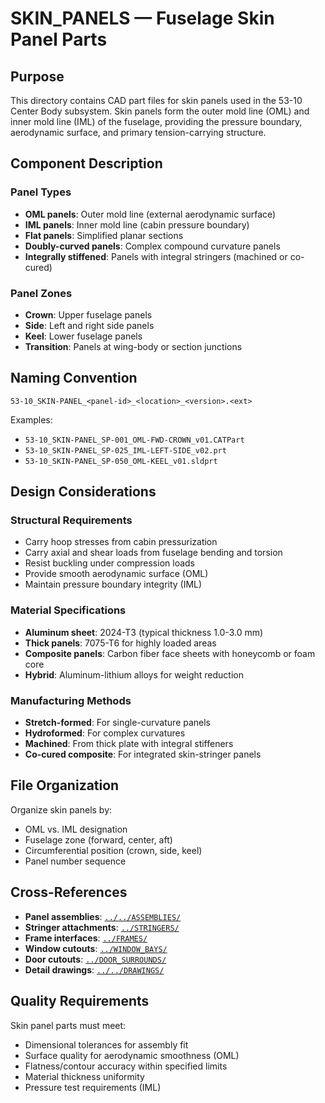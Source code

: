 # SKIN_PANELS — Fuselage Skin Panel Parts

## Purpose

This directory contains CAD part files for skin panels used in the 53-10 Center Body subsystem. Skin panels form the outer mold line (OML) and inner mold line (IML) of the fuselage, providing the pressure boundary, aerodynamic surface, and primary tension-carrying structure.

## Component Description

### Panel Types
- **OML panels**: Outer mold line (external aerodynamic surface)
- **IML panels**: Inner mold line (cabin pressure boundary)
- **Flat panels**: Simplified planar sections
- **Doubly-curved panels**: Complex compound curvature panels
- **Integrally stiffened**: Panels with integral stringers (machined or co-cured)

### Panel Zones
- **Crown**: Upper fuselage panels
- **Side**: Left and right side panels
- **Keel**: Lower fuselage panels
- **Transition**: Panels at wing-body or section junctions

## Naming Convention

```
53-10_SKIN-PANEL_<panel-id>_<location>_<version>.<ext>
```

Examples:
- `53-10_SKIN-PANEL_SP-001_OML-FWD-CROWN_v01.CATPart`
- `53-10_SKIN-PANEL_SP-025_IML-LEFT-SIDE_v02.prt`
- `53-10_SKIN-PANEL_SP-050_OML-KEEL_v01.sldprt`

## Design Considerations

### Structural Requirements
- Carry hoop stresses from cabin pressurization
- Carry axial and shear loads from fuselage bending and torsion
- Resist buckling under compression loads
- Provide smooth aerodynamic surface (OML)
- Maintain pressure boundary integrity (IML)

### Material Specifications
- **Aluminum sheet**: 2024-T3 (typical thickness 1.0-3.0 mm)
- **Thick panels**: 7075-T6 for highly loaded areas
- **Composite panels**: Carbon fiber face sheets with honeycomb or foam core
- **Hybrid**: Aluminum-lithium alloys for weight reduction

### Manufacturing Methods
- **Stretch-formed**: For single-curvature panels
- **Hydroformed**: For complex curvatures
- **Machined**: From thick plate with integral stiffeners
- **Co-cured composite**: For integrated skin-stringer panels

## File Organization

Organize skin panels by:
- OML vs. IML designation
- Fuselage zone (forward, center, aft)
- Circumferential position (crown, side, keel)
- Panel number sequence

## Cross-References

- **Panel assemblies**: [`../../ASSEMBLIES/`](../../ASSEMBLIES/)
- **Stringer attachments**: [`../STRINGERS/`](../STRINGERS/)
- **Frame interfaces**: [`../FRAMES/`](../FRAMES/)
- **Window cutouts**: [`../WINDOW_BAYS/`](../WINDOW_BAYS/)
- **Door cutouts**: [`../DOOR_SURROUNDS/`](../DOOR_SURROUNDS/)
- **Detail drawings**: [`../../DRAWINGS/`](../../DRAWINGS/)

## Quality Requirements

Skin panel parts must meet:
- Dimensional tolerances for assembly fit
- Surface quality for aerodynamic smoothness (OML)
- Flatness/contour accuracy within specified limits
- Material thickness uniformity
- Pressure test requirements (IML)
